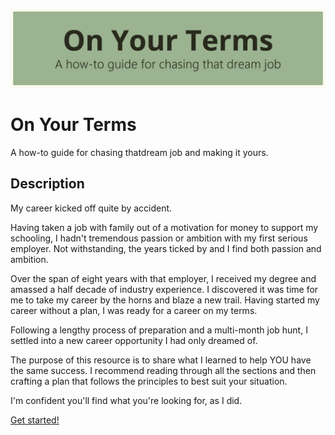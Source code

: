 ![Banner Image for Wardrobe Database](./images/on-your-terms-banner.jpg)

# On Your Terms

A how-to guide for chasing thatdream job and making it yours.

## Description

My career kicked off quite by accident.

Having taken a job with family out of a motivation for money to support my schooling, I hadn't tremendous passion or ambition with my first serious employer. Not withstanding, the years ticked by and I find both passion and ambition.

Over the span of eight years with that employer, I received my degree and amassed a half decade of industry experience. I discovered it was time for me to take my career by the horns and blaze a new trail. Having started my career without a plan, I was ready for a career on my terms.

Following a lengthy process of preparation and a multi-month job hunt, I settled into a new career opportunity I had only dreamed of.

The purpose of this resource is to share what I learned to help YOU have the same success. I recommend reading through all the sections and then crafting a plan that follows the principles to best suit your situation.

I'm confident you'll find what you're looking for, as I did.

[Get started!](https://adam-bushman.com/project_posts/proj_wardrobe-database_003.html)
